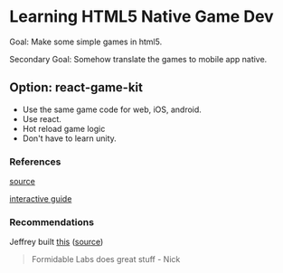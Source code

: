 # Learning HTML5 Native Game Dev

Goal: Make some simple games in html5.

Secondary Goal: Somehow translate the games to mobile app native.


## Option: react-game-kit

- Use the same game code for web, iOS, android.
- Use react.
- Hot reload game logic
- Don't have to learn unity.


### References

[source](https://github.com/FormidableLabs/react-game-kit)

[interactive guide](http://reactnext.surge.sh/)


### Recommendations

Jeffrey built [this](https://jeffreyatw.github.io/react-redux-platformer)  ([source](https://github.com/JeffreyATW/react-redux-platformer))

> Formidable Labs does great stuff - Nick